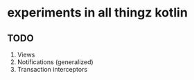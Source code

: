 # experiments in all thingz kotlin

## TODO
1. Views
2. Notifications (generalized)
3. Transaction interceptors